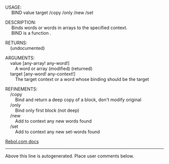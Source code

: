 USAGE:  
&nbsp;&nbsp;&nbsp;&nbsp;&nbsp;BIND&nbsp;value&nbsp;target&nbsp;/copy&nbsp;/only&nbsp;/new&nbsp;/set  
  
DESCRIPTION:  
&nbsp;&nbsp;&nbsp;&nbsp;&nbsp;Binds&nbsp;words&nbsp;or&nbsp;words&nbsp;in&nbsp;arrays&nbsp;to&nbsp;the&nbsp;specified&nbsp;context.  
&nbsp;&nbsp;&nbsp;&nbsp;&nbsp;BIND&nbsp;is&nbsp;a&nbsp;function&nbsp;.  
  
RETURNS:  
&nbsp;&nbsp;&nbsp;&nbsp;(undocumented)  
  
ARGUMENTS:  
&nbsp;&nbsp;&nbsp;&nbsp;value&nbsp;[any-array!&nbsp;any-word!]  
&nbsp;&nbsp;&nbsp;&nbsp;&nbsp;&nbsp;&nbsp;&nbsp;A&nbsp;word&nbsp;or&nbsp;array&nbsp;(modified)&nbsp;(returned)  
&nbsp;&nbsp;&nbsp;&nbsp;target&nbsp;[any-word!&nbsp;any-context!]  
&nbsp;&nbsp;&nbsp;&nbsp;&nbsp;&nbsp;&nbsp;&nbsp;The&nbsp;target&nbsp;context&nbsp;or&nbsp;a&nbsp;word&nbsp;whose&nbsp;binding&nbsp;should&nbsp;be&nbsp;the&nbsp;target  
  
REFINEMENTS:  
&nbsp;&nbsp;&nbsp;&nbsp;/copy  
&nbsp;&nbsp;&nbsp;&nbsp;&nbsp;&nbsp;&nbsp;&nbsp;Bind&nbsp;and&nbsp;return&nbsp;a&nbsp;deep&nbsp;copy&nbsp;of&nbsp;a&nbsp;block,&nbsp;don't&nbsp;modify&nbsp;original  
&nbsp;&nbsp;&nbsp;&nbsp;/only  
&nbsp;&nbsp;&nbsp;&nbsp;&nbsp;&nbsp;&nbsp;&nbsp;Bind&nbsp;only&nbsp;first&nbsp;block&nbsp;(not&nbsp;deep)  
&nbsp;&nbsp;&nbsp;&nbsp;/new  
&nbsp;&nbsp;&nbsp;&nbsp;&nbsp;&nbsp;&nbsp;&nbsp;Add&nbsp;to&nbsp;context&nbsp;any&nbsp;new&nbsp;words&nbsp;found  
&nbsp;&nbsp;&nbsp;&nbsp;/set  
&nbsp;&nbsp;&nbsp;&nbsp;&nbsp;&nbsp;&nbsp;&nbsp;Add&nbsp;to&nbsp;context&nbsp;any&nbsp;new&nbsp;set-words&nbsp;found  

[Rebol.com docs](http://www.rebol.com/r3/docs/functions/bind.html)
___
Above this line is autogenerated. Place user comments below.